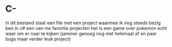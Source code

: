 # C-
in dit bestand staat een file met een project waarmee ik nog steeds bezig ben in c# een van me favortie projecten het is een game over pokemon echt waar om er naar te kijken (jammer genoeg nog niet helemaal af en paar bugs maar verder leuk project)
